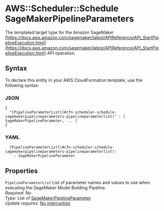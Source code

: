 # AWS::Scheduler::Schedule SageMakerPipelineParameters<a name="aws-properties-scheduler-schedule-sagemakerpipelineparameters"></a>

The templated target type for the Amazon SageMaker [https://docs.aws.amazon.com/sagemaker/latest/APIReference/API_StartPipelineExecution.html](https://docs.aws.amazon.com/sagemaker/latest/APIReference/API_StartPipelineExecution.html) API operation\.

## Syntax<a name="aws-properties-scheduler-schedule-sagemakerpipelineparameters-syntax"></a>

To declare this entity in your AWS CloudFormation template, use the following syntax:

### JSON<a name="aws-properties-scheduler-schedule-sagemakerpipelineparameters-syntax.json"></a>

```
{
  "[PipelineParameterList](#cfn-scheduler-schedule-sagemakerpipelineparameters-pipelineparameterlist)" : [ SageMakerPipelineParameter, ... ]
}
```

### YAML<a name="aws-properties-scheduler-schedule-sagemakerpipelineparameters-syntax.yaml"></a>

```
  [PipelineParameterList](#cfn-scheduler-schedule-sagemakerpipelineparameters-pipelineparameterlist):
    - SageMakerPipelineParameter
```

## Properties<a name="aws-properties-scheduler-schedule-sagemakerpipelineparameters-properties"></a>

`PipelineParameterList` <a name="cfn-scheduler-schedule-sagemakerpipelineparameters-pipelineparameterlist"></a>
List of parameter names and values to use when executing the SageMaker Model Building Pipeline\.  
_Required_: No  
_Type_: List of [SageMakerPipelineParameter](aws-properties-scheduler-schedule-sagemakerpipelineparameter.md)  
_Update requires_: [No interruption](https://docs.aws.amazon.com/AWSCloudFormation/latest/UserGuide/using-cfn-updating-stacks-update-behaviors.html#update-no-interrupt)
